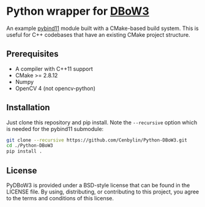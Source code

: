 # Python wrapper for [DBoW3](https://github.com/rmsalinas/DBow3)

An example [pybind11](https://github.com/pybind/pybind11) module built with a
CMake-based build system. This is useful for C++ codebases that have an existing
CMake project structure.


## Prerequisites

* A compiler with C++11 support
* CMake >= 2.8.12
* Numpy
* OpenCV 4 (not opencv-python)


## Installation

Just clone this repository and pip install. Note the `--recursive` option which is
needed for the pybind11 submodule:

```bash
git clone --recursive https://github.com/Cenbylin/Python-DBoW3.git
cd ./Python-DBoW3
pip install .
```

## License

PyDBoW3 is provided under a BSD-style license that can be found in the LICENSE
file. By using, distributing, or contributing to this project, you agree to the
terms and conditions of this license.